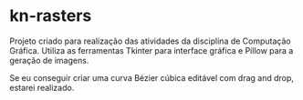 # kn-rasters

Projeto criado para realização das atividades da disciplina de Computação Gráfica. Utiliza as ferramentas Tkinter para interface gráfica e Pillow para a geração de imagens.

Se eu conseguir criar uma curva Bézier cúbica editável com drag and drop, estarei realizado.